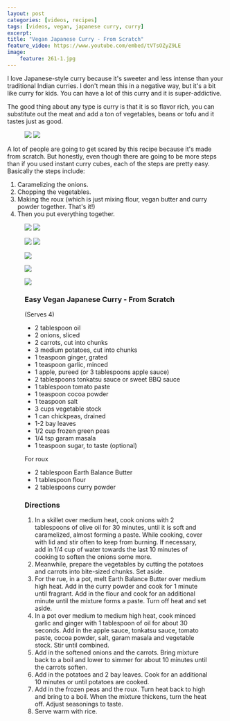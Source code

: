 ```yaml
---
layout: post
categories: [videos, recipes]
tags: [videos, vegan, japanese curry, curry]
excerpt: 
title: "Vegan Japanese Curry - From Scratch"
feature_video: https://www.youtube.com/embed/tVTsOZyZ9LE
image:
    feature: 261-1.jpg
---
```


I love Japanese-style curry because it's sweeter and less intense than your traditional Indian curries.  I don't mean this in a negative way, but it's a bit like curry for kids.  You can have a lot of this curry and it is super-addictive.

The good thing about any type is curry is that it is so flavor rich, you can substitute out the meat and add a ton of vegetables, beans or tofu and it tastes just as good.

<figure class = "half">
    <img src="/images/261-2.jpg">
    <img src="/images/261-3.jpg">
</figure> 

A lot of people are going to get scared by this recipe because it's made from scratch.  But honestly, even though there are going to be more steps than if you used instant curry cubes, each of the steps are pretty easy.  Basically the steps include:

1. Caramelizing the onions.
2. Chopping the vegetables.
3. Making the roux (which is just mixing flour, vegan butter and curry powder together.  That's it!)
4. Then you put everything together.

<figure class = "half">
    <img src="/images/261-4.jpg">
    <img src="/images/261-7.jpg">
</figure> 

<figure class = "half">
    <img src="/images/261-5.jpg">
    <img src="/images/261-6.jpg">
</figure> 


<figure>
    <img src="/images/261-8.jpg">
</figure> 

<figure>
    <img src="/images/261-10.jpg">
</figure> 

<figure>
    <img src="/images/260-11.jpg">
</figure> 


<figure class="ingredients" markdown="1">

### Easy Vegan Japanese Curry - From Scratch
(Serves 4)

- 2 tablespoon oil 
- 2 onions, sliced
- 2 carrots, cut into chunks
- 3 medium potatoes, cut into chunks
- 1 teaspoon ginger, grated
- 1 teaspoon garlic, minced
- 1 apple, pureed (or 3 tablespoons apple sauce)
- 2 tablespoons tonkatsu sauce or sweet BBQ sauce
- 1 tablespoon tomato paste 
- 1 teaspoon cocoa powder 
- 1 teaspoon salt 
- 3 cups vegetable stock
- 1 can chickpeas, drained
- 1-2 bay leaves  
- 1/2 cup frozen green peas 
- 1/4 tsp garam masala 
- 1 teaspoon sugar, to taste (optional)

For roux 

- 2 tablespoon Earth Balance Butter 
- 1 tablespoon flour 
- 2  tablespoons curry powder
</figure>

<figure class="directions" markdown="1">

### Directions

1. In a skillet over medium heat, cook onions with 2 tablespoons of olive oil for 30 minutes, until it is soft and caramelized, almost forming a paste.  While cooking, cover with lid and stir often to keep from burning. If necessary, add in 1/4 cup of water towards the last 10 minutes of cooking to soften the onions some more.
2. Meanwhile, prepare the vegetables by cutting the potatoes and carrots into bite-sized chunks.  Set aside.  
3. For the rue, in a pot, melt Earth Balance Butter over medium high heat.  Add in the curry powder and cook for 1 minute until fragrant.  Add in the flour and cook for an additional minute until the mixture forms a paste.  Turn off heat and set aside.
4. In a pot over medium to medium high heat, cook minced garlic and ginger with 1 tablespoon of oil for about 30 seconds.  Add in the apple sauce, tonkatsu sauce, tomato paste, cocoa powder, salt, garam masala and vegetable stock.  Stir until combined.  
5. Add in the softened onions and the carrots.  Bring mixture back to a boil and lower to simmer for about 10 minutes until the carrots soften.
6. Add in the potatoes and 2 bay leaves.  Cook for an additional 10 minutes or until potatoes are cooked.
7. Add in the frozen peas and the roux.  Turn heat back to high and bring to a boil.  When the mixture thickens, turn the heat off.  Adjust seasonings to taste.
8. Serve warm with rice.

</figure>